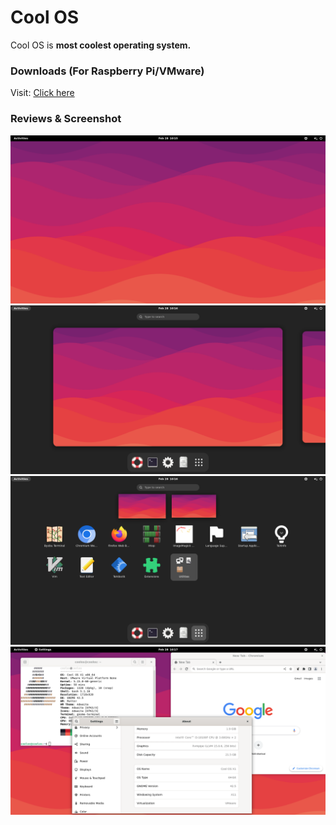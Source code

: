 # Cool OS
Cool OS is **most coolest operating system.**

### Downloads (For Raspberry Pi/VMware)
Visit: [Click here](https://github.com/SusGalaxy/CoolOS/tags)

### Reviews & Screenshot
![Cool OS Desktop](https://github.com/SusGalaxy/CoolOS/blob/main/Images/Cool%20OS%20X1-2023-02-28-15-45-57.png)
![Cool OS Taskbar](https://github.com/SusGalaxy/CoolOS/blob/main/Images/Cool%20OS%20X1-2023-02-28-15-46-10.png)
![Cool OS Start Menu](https://github.com/SusGalaxy/CoolOS/blob/main/Images/Cool%20OS%20X1-2023-02-28-15-46-16.png)
![Cool OS Apps](https://github.com/SusGalaxy/CoolOS/blob/main/Images/Cool%20OS%20X1-2023-02-28-15-47-08.png)
